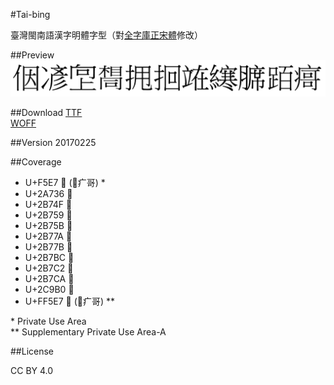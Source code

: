 #Tai-bing

臺灣閩南語漢字明體字型（對[全字庫正宋體](http://data.gov.tw/node/5961)修改）

##Preview
![Han-tsi-thng](https://raw.githubusercontent.com/glll4678/Tai-bing/master/Tai-bing.png)

##Download
[TTF](https://github.com/glll4678/Tai-bing/raw/master/Tai-bing.ttf)  
[WOFF](https://github.com/glll4678/Tai-bing/raw/master/Tai-bing.woff)

##Version
20170225

##Coverage
- U+F5E7  (⿸疒哥) *
- U+2A736 𪜶
- U+2B74F 𫝏
- U+2B759 𫝙
- U+2B75B 𫝛
- U+2B77A 𫝺
- U+2B77B 𫝻
- U+2B7BC 𫞼
- U+2B7C2 𫟂
- U+2B7CA 𫟊
- U+2C9B0 𬦰
- U+FF5E7 󿗧 (⿸疒哥) **

\* Private Use Area  
\** Supplementary Private Use Area-A

##License

CC BY 4.0